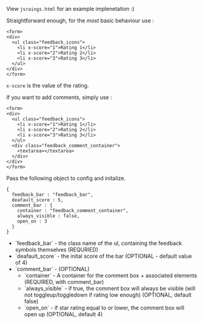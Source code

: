 View `jsraings.html` for an example implenetation :)

Straightforward enough, for the <i>most</i> basic behaviour use :

```
<form>
<div>
  <ul class="feedback_icons">
    <li x-score="1">Rating 1</li>
    <li x-score="2">Rating 2</li>
    <li x-score="3">Rating 3</li>
  </ul>
</div>
</form>
```

`x-score` is the value of the rating.

If you want to add comments, simply use :

```
<form>
<div>
  <ul class="feedback_icons">
    <li x-score="1">Rating 1</li>
    <li x-score="2">Rating 2</li>
    <li x-score="3">Rating 3</li>
  </ul>
  <div class="feedback_comment_container">
    <textarea></textarea>
  </div>
</div>
</form>
```

Pass the following object to config and initalize.

```
{
  feedback_bar : "feedback_bar",
  deafault_score : 5,
  comment_bar : {
    container : "feedback_comment_container",
    always_visible : false,
    open_on : 3
  }
}
```

<ul>
  <li>`feedback_bar` - the class name of the ul, containing the feedback symbols themselves (REQURIED)</li>
  <li>`deafault_score` - the inital score of the bar (OPTIONAL - default value of 4)</li>
  <li>`comment_bar` - (OPTIONAL)
    <ul>
      <li>`container` - A container for the comment box + associated elements (REQUIRED, with comment_bar)</li>
      <li>`always_visible` - if true, the comment box will always be visible (will not toggleup/toggledown if rating low enough) (OPTIONAL, default false)</li>
      <li>`open_on` - if star rating equal to or lower, the comment box will open up (OPTIONAL, default 4)</li>
    </ul>
  </li>
</ul>
